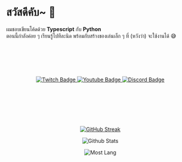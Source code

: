 <h1>สวัสดีคับ~ 👋</h1>

<p align="left">
ผมชอบเขียนโค้ดด้วย <b>Typescript</b> กับ <b>Python</b><br>
ตอนนี้กำลังค่อย ๆ เรียนรู้ไปทีละนิด พร้อมกับสร้างของเล่นเล็ก ๆ ที่ (หวังว่า) จะใช้งานได้ 😅
</p>
<br />
<br />
<br />
<br />
<br />
<div id="badges" align="center">
  <a href="https://twitch.tv/LaziestPeach">
    <img src="https://img.shields.io/badge/Twitch-purple?style=for-the-badge&logo=twitch&logoColor=white" alt="Twitch Badge"/>
  </a>
  <a href="https://youtube.com/@laziestpeach">
    <img src="https://img.shields.io/badge/YouTube-red?style=for-the-badge&logo=youtube&logoColor=white" alt="Youtube Badge"/>
  </a>
  </a>
  <a href="https://discord.gg/8jxUxdDzgd">
    <img src="https://img.shields.io/badge/discord-darkblue?style=for-the-badge&logo=discord&logoColor=white" alt="Discord Badge"/>
  </a>
</div>
<br />
<br />
<br />
<br />
<br />
<br />
<div align="center">

  [![GitHub Streak](https://github-readme-streak-stats.herokuapp.com?user=laziestpeach&theme=tokyonight&date_format=j%20M%5B%20Y%5D)](https://git.io/streak-stats)

  ![Github Stats](https://github-readme-stats.vercel.app/api?username=laziestpeach&show_icons=true&theme=tokyonight&hide=["issues"])

  ![Most Lang](https://github-readme-stats.vercel.app/api/top-langs?username=laziestpeach&show_icons=true&theme=tokyonight&layout=compact)

</div>
